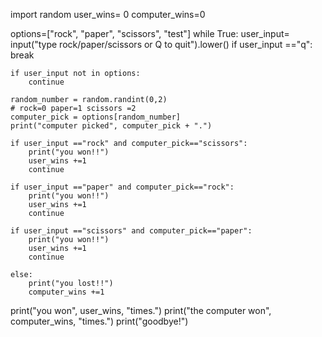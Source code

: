 import random
user_wins= 0
computer_wins=0


options=["rock", "paper", "scissors", "test"]
while True:
    user_input= input("type rock/paper/scissors or Q to quit").lower()
    if user_input =="q":
        break
        
    if user_input not in options:
        continue
        
    random_number = random.randint(0,2)
    # rock=0 paper=1 scissors =2
    computer_pick = options[random_number]
    print("computer picked", computer_pick + ".")
    
    if user_input =="rock" and computer_pick=="scissors":
        print("you won!!")
        user_wins +=1
        continue
        
    if user_input =="paper" and computer_pick=="rock":
        print("you won!!")
        user_wins +=1
        continue
        
    if user_input =="scissors" and computer_pick=="paper":
        print("you won!!")
        user_wins +=1
        continue
        
    else:
        print("you lost!!")
        computer_wins +=1
        
print("you won", user_wins, "times.")
print("the computer won", computer_wins, "times.")
print("goodbye!")
